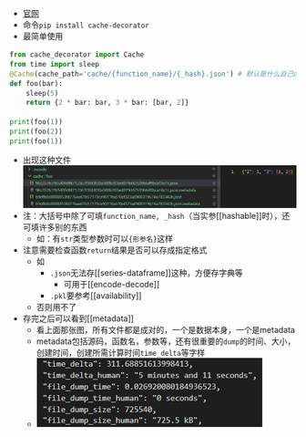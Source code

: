 - [官网](https://pypi.org/project/cache-decorator/)
- 命令`pip install cache-decorator`
- 最简单使用

```python
from cache_decorator import Cache
from time import sleep
@Cache(cache_path='cache/{function_name}/{_hash}.json') # 默认是什么自己ctrl左键点进去看文档。注意有相对路径的坑
def foo(bar):
    sleep(5)
    return {2 * bar: bar, 3 * bar: [bar, 2]}

print(foo(1))
print(foo(2))
print(foo(1))
```
- 出现这种文件 ![](cached-files.png)
- 注：大括号中除了可填`function_name, _hash`（当实参[[hashable]]时），还可填许多别的东西
  - 如：有`str`类型参数时可以`{形参名}`这样
- 注意需要检查函数`return`结果是否可以存成指定格式
  - 如
    - `.json`无法存[[series-dataframe]]这种，方便存字典等
      - 可用于[[encode-decode]]
    - `.pkl`要参考[[availability]]
  - 否则用不了
- 存完之后可以看到[[metadata]]
  - 看上面那张图，所有文件都是成对的，一个是数据本身，一个是metadata
  - metadata包括源码，函数名，参数等，还有很重要的`dump`的时间、大小，创建时间，创建所需计算时间`time_delta`等字样
  - ![](cache-metadata.png)